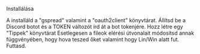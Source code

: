Installálása

A installáld a "gspread" valamint a "oauth2client" könyvtárat.
Állítsd be a Discord botot és a TOKEN változót írd át a bot tokenjére.
Hozz létre egy "Tippek" könyvtárat
Esetlegesen a fileok elérési útvonalait módosítsd annak függvényében, hogy hova teszed őket valamint hogy Lin/Win alatt fut.
Futtasd.
